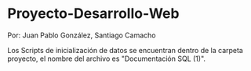 # Proyecto-Desarrollo-Web
Por: Juan Pablo González, Santiago Camacho

Los Scripts de inicialización de datos se encuentran dentro de la carpeta proyecto, el nombre del archivo es "Documentación SQL (1)".
